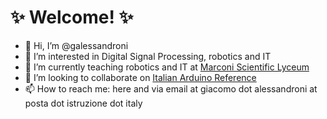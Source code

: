 # ✨ Welcome! ✨

- 👋 Hi, I’m @galessandroni
- 👀 I’m interested in Digital Signal Processing, robotics and IT
- 🌱 I’m currently teaching robotics and IT at [Marconi Scientific Lyceum](https://liceogmarconi.edu.it/)
- 💞️ I’m looking to collaborate on [Italian Arduino Reference](https://github.com/arduino/reference-it/)
- 📫 How to reach me: here and via email at giacomo dot alessandroni at posta dot istruzione dot italy
